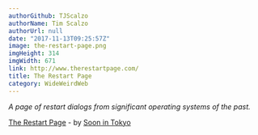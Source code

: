 ```yaml
---
authorGithub: TJScalzo
authorName: Tim Scalzo
authorUrl: null
date: "2017-11-13T09:25:57Z"
image: the-restart-page.png
imgHeight: 314
imgWidth: 671
link: http://www.therestartpage.com/
title: The Restart Page
category: WideWeirdWeb
---
```


_A page of restart dialogs from significant operating systems of the past._



[The Restart Page](http://www.therestartpage.com/) - by [Soon in Tokyo](http://www.soonintokyo.com)
